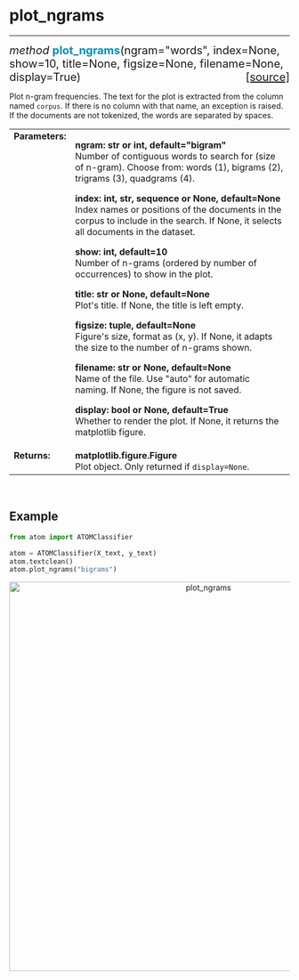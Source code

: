 # plot_ngrams
-------------

<div style="font-size:20px">
<em>method</em> <strong style="color:#008AB8">plot_ngrams</strong>(ngram="words",
index=None, show=10, title=None, figsize=None, filename=None, display=True)
<span style="float:right">
<a href="https://github.com/tvdboom/ATOM/blob/master/atom/plots.py#L4325">[source]</a>
</span>
</div>

Plot n-gram frequencies. The text for the plot is extracted from
the column named `corpus`. If there is no column with that name,
an exception is raised. If the documents are not tokenized, the
words are separated by spaces.

<table style="font-size:16px">
<tr>
<td width="20%" class="td_title" style="vertical-align:top"><strong>Parameters:</strong></td>
<td width="80%" class="td_params">
<p>
<strong>ngram: str or int, default="bigram"</strong><br>
Number of contiguous words to search for (size of n-gram).
Choose from: words (1), bigrams (2), trigrams (3), quadgrams (4).
</p>
<p>
<strong>index: int, str, sequence or None, default=None</strong><br>
Index names or positions of the documents in the corpus to
include in the search. If None, it selects all documents in
the dataset.
</p>
<p>
<strong>show: int, default=10</strong><br>
Number of n-grams (ordered by number of occurrences) to show in the plot.
</p>
<p>
<strong>title: str or None, default=None</strong><br>
Plot's title. If None, the title is left empty.
</p>
<p>
<strong>figsize: tuple, default=None</strong><br>
Figure's size, format as (x, y). If None, it adapts the
size to the number of n-grams shown.
</p>
<p>
<strong>filename: str or None, default=None</strong><br>
Name of the file. Use "auto" for automatic naming.
If None, the figure is not saved.
</p>
<p>
<strong>display: bool or None, default=True</strong><br>
Whether to render the plot. If None, it returns the matplotlib figure.
</p>
</td>
</tr>
<tr>
<td width="20%" class="td_title" style="vertical-align:top"><strong>Returns:</strong></td>
<td width="80%" class="td_params">
<strong>matplotlib.figure.Figure</strong><br>
Plot object. Only returned if <code>display=None</code>.
</td>
</tr>
</table>
<br />



## Example

```python
from atom import ATOMClassifier

atom = ATOMClassifier(X_text, y_text)
atom.textclean()
atom.plot_ngrams("bigrams")
```

<div align="center">
    <img src="../../../img/plots/plot_ngrams.png" alt="plot_ngrams" width="700" height="700"/>
</div>

